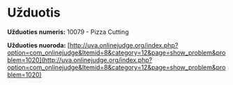 # Užduotis #

**Užduoties numeris:** 10079 - Pizza Cutting


**Užduoties nuoroda:** [http://uva.onlinejudge.org/index.php?option=com_onlinejudge&Itemid=8&category=12&page=show_problem&problem=1020](http://uva.onlinejudge.org/index.php?option=com_onlinejudge&Itemid=8&category=12&page=show_problem&problem=1020)
